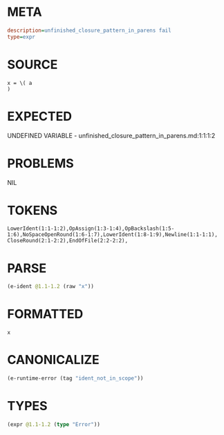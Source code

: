 # META
~~~ini
description=unfinished_closure_pattern_in_parens fail
type=expr
~~~
# SOURCE
~~~roc
x = \( a
)
~~~
# EXPECTED
UNDEFINED VARIABLE - unfinished_closure_pattern_in_parens.md:1:1:1:2
# PROBLEMS
NIL
# TOKENS
~~~zig
LowerIdent(1:1-1:2),OpAssign(1:3-1:4),OpBackslash(1:5-1:6),NoSpaceOpenRound(1:6-1:7),LowerIdent(1:8-1:9),Newline(1:1-1:1),
CloseRound(2:1-2:2),EndOfFile(2:2-2:2),
~~~
# PARSE
~~~clojure
(e-ident @1.1-1.2 (raw "x"))
~~~
# FORMATTED
~~~roc
x
~~~
# CANONICALIZE
~~~clojure
(e-runtime-error (tag "ident_not_in_scope"))
~~~
# TYPES
~~~clojure
(expr @1.1-1.2 (type "Error"))
~~~
